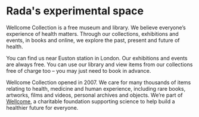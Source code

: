 # Rada's experimental space

Wellcome Collection is a free museum and library. We believe everyone’s experience of health matters. Through our collections, exhibitions and events, in books and online, we explore the past, present and future of health.

You can find us near Euston station in London. Our exhibitions and events are always free. You can use our library and view items from our collections free of charge too – you may just need to book in advance.

Wellcome Collection opened in 2007. We care for many thousands of items relating to health, medicine and human experience, including rare books, artworks, films and videos, personal archives and objects. We’re part of [Wellcome](https://wellcome.org/), a charitable foundation supporting science to help build a healthier future for everyone.
